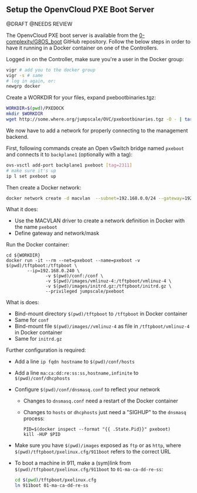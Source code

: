 ## Setup the OpenvCloud PXE Boot Server

@DRAFT
@NEEDS REVIEW


The OpenvCloud PXE boot server is available from the [0-complexity/G8OS_boot](https://github.com/0-complexity/G8OS_boot) GitHub repository. Follow the below steps in order to have it running in a Docker container on one of the Controllers.

Logged in on the Controller, make sure you're a user in the Docker group:

```bash
vigr # add you to the docker group
vigr -s # same
# log in again, or:
newgrp docker
```

Create a WORKDIR for your files, expand pxebootbinaries.tgz:

```bash
WORKDIR=$(pwd)/PXEDOCK
mkdir $WORKDIR
wget http://some.where.org/jumpscale/OVC/pxebootbinaries.tgz -O - | tar zxvf - -C ${WORKDIR}
```

We now have to add a network for properly connecting to the management backend.

First, following commands create an Open vSwitch bridge named `pxeboot` and connects it to `backplane1` (optionally with a tag):

```bash
ovs-vsctl add-port backplane1 pxeboot [tag=2311]
# make sure it's up
ip l set pxeboot up
```

Then create a Docker network:

```bash
docker network create -d macvlan  --subnet=192.168.0.0/24 --gateway=192.168.0.1 -o parent=pxeboot pxeboot
```

What it does:

- Use the MACVLAN driver to create a network definition in Docker with the name `pxeboot`
- Define gateway and network/mask

Run the Docker container:

```
cd ${WORKDIR}
docker run -it --rm --net=pxeboot --name=pxeboot -v $(pwd)/tftpboot:/tftpboot \
        --ip=192.168.0.240 \
               -v $(pwd)/conf:/conf \
               -v $(pwd)/images/vmlinuz-4:/tftpboot/vmlinuz-4 \
               -v $(pwd)/images/initrd.gz:/tftpboot/initrd.gz \
               --privileged jumpscale/pxeboot
```

What is does:

- Bind-mount directory `$(pwd)/tftpboot` to `/tftpboot` in Docker container
- Same for `conf`
- Bind-mount file `$(pwd)/images//vmlinuz-4` as file in `/tftpboot/vmlinuz-4` in Docker container
- Same for `initrd.gz`

Further configuration is required:

- Add a line `ip fqdn hostname` to `$(pwd)/conf/hosts`
- Add a line `ma:ca:dd:re:ss:ss,hostname,infinite` to `$(pwd)/conf/dhcphosts`
- Configure `$(pwd)/conf/dnsmasq.conf` to reflect your network
  - Changes to `dnsmasq.conf` need a restart of the Docker container
  - Changes to `hosts` or `dhcphosts` just need a "SIGHUP" to the `dnsmasq` process:

    ```
    PID=$(docker inspect --format "{{ .State.Pid}}" pxeboot)
    kill -HUP $PID
    ```

- Make sure you have `$(pwd)/images` exposed as `ftp` or as `http`, where `$(pwd)/tftpboot/pxelinux.cfg/911boot` refers to the correct URL
- To boot a machine in 911, make a (sym)link from `$(pwd)/tftpboot/pxelinux.cfg/911boot` to `01-ma-ca-dd-re-ss`:

  ```bash
  cd $(pwd)/tftpboot/pxelinux.cfg
  ln 911boot 01-ma-ca-dd-re-ss
  ```
